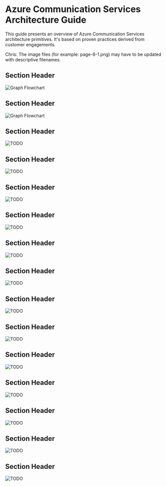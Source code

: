 # Azure Communication Services Architecture Guide

This guide presents an overview of Azure Communication Services architecture primitives. It's based on proven practices derived from customer engagements.

Chris: The image files (for example: page-6-1.png) may have to be updated with descriptive filenames.

## Section Header

![Graph Flowchart](./media/acs-graph-flowchart.png)

## Section Header

![Graph Flowchart](./media/acs-router-job-submission.png)

## Section Header

![TODO](./media/acs-router-match-job-to-worker.png)

## Section Header

![TODO](./media/acs-router-worker-registration.png)

## Section Header

![TODO](./media/event-cycle.png)

## Section Header

![TODO](./media/events.png)

## Section Header

![TODO](./media/page-6-1.png)

## Section Header

![TODO](./media/page-6-2.png)

## Section Header

![TODO](./media/page-9.png)

## Section Header

![TODO](./media/page-11.png)

## Section Header

![TODO](./media/page-12-1.png)

## Section Header

![TODO](./media/page-12-2.png)

## Section Header

![TODO](./media/page-13.png)

## Section Header

![TODO](./media/sip.png)

## Section Header

![TODO](./media/virtual-visits.png)

